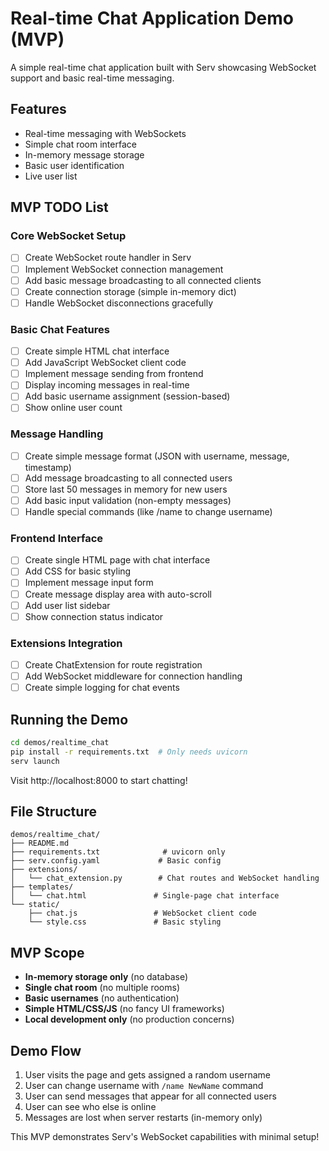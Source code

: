 # Real-time Chat Application Demo (MVP)

A simple real-time chat application built with Serv showcasing WebSocket support and basic real-time messaging.

## Features

- Real-time messaging with WebSockets
- Simple chat room interface
- In-memory message storage
- Basic user identification
- Live user list

## MVP TODO List

### Core WebSocket Setup
- [ ] Create WebSocket route handler in Serv
- [ ] Implement WebSocket connection management
- [ ] Add basic message broadcasting to all connected clients
- [ ] Create connection storage (simple in-memory dict)
- [ ] Handle WebSocket disconnections gracefully

### Basic Chat Features
- [ ] Create simple HTML chat interface
- [ ] Add JavaScript WebSocket client code
- [ ] Implement message sending from frontend
- [ ] Display incoming messages in real-time
- [ ] Add basic username assignment (session-based)
- [ ] Show online user count

### Message Handling
- [ ] Create simple message format (JSON with username, message, timestamp)
- [ ] Add message broadcasting to all connected users
- [ ] Store last 50 messages in memory for new users
- [ ] Add basic input validation (non-empty messages)
- [ ] Handle special commands (like /name to change username)

### Frontend Interface
- [ ] Create single HTML page with chat interface
- [ ] Add CSS for basic styling
- [ ] Implement message input form
- [ ] Create message display area with auto-scroll
- [ ] Add user list sidebar
- [ ] Show connection status indicator

### Extensions Integration
- [ ] Create ChatExtension for route registration
- [ ] Add WebSocket middleware for connection handling
- [ ] Create simple logging for chat events

## Running the Demo

```bash
cd demos/realtime_chat
pip install -r requirements.txt  # Only needs uvicorn
serv launch
```

Visit http://localhost:8000 to start chatting!

## File Structure

```
demos/realtime_chat/
├── README.md
├── requirements.txt              # uvicorn only
├── serv.config.yaml             # Basic config
├── extensions/
│   └── chat_extension.py        # Chat routes and WebSocket handling
├── templates/
│   └── chat.html               # Single-page chat interface
└── static/
    ├── chat.js                 # WebSocket client code
    └── style.css               # Basic styling
```

## MVP Scope

- **In-memory storage only** (no database)
- **Single chat room** (no multiple rooms)
- **Basic usernames** (no authentication)
- **Simple HTML/CSS/JS** (no fancy UI frameworks)
- **Local development only** (no production concerns)

## Demo Flow

1. User visits the page and gets assigned a random username
2. User can change username with `/name NewName` command
3. User can send messages that appear for all connected users
4. User can see who else is online
5. Messages are lost when server restarts (in-memory only)

This MVP demonstrates Serv's WebSocket capabilities with minimal setup! 